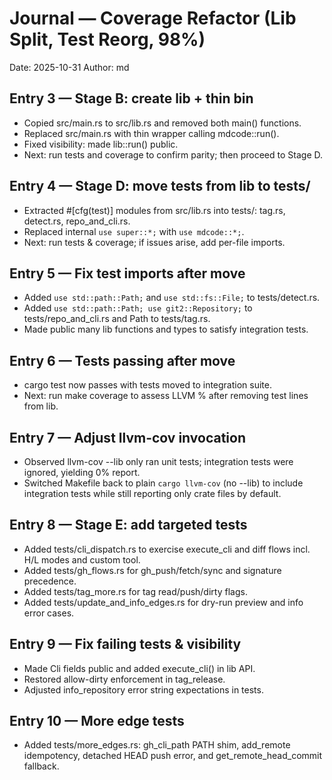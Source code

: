 # Journal — Coverage Refactor (Lib Split, Test Reorg, 98%)
Date: 2025-10-31
Author: md

## Entry 3 — Stage B: create lib + thin bin
- Copied src/main.rs to src/lib.rs and removed both main() functions.
- Replaced src/main.rs with thin wrapper calling mdcode::run().
- Fixed visibility: made lib::run() public.
- Next: run tests and coverage to confirm parity; then proceed to Stage D.

## Entry 4 — Stage D: move tests from lib to tests/
- Extracted #[cfg(test)] modules from src/lib.rs into tests/: tag.rs, detect.rs, repo_and_cli.rs.
- Replaced internal `use super::*;` with `use mdcode::*;`.
- Next: run tests & coverage; if issues arise, add per-file imports.

## Entry 5 — Fix test imports after move
- Added `use std::path::Path;` and `use std::fs::File;` to tests/detect.rs.
- Added `use std::path::Path; use git2::Repository;` to tests/repo_and_cli.rs and Path to tests/tag.rs.
- Made public many lib functions and types to satisfy integration tests.

## Entry 6 — Tests passing after move
- cargo test now passes with tests moved to integration suite.
- Next: run make coverage to assess LLVM % after removing test lines from lib.

## Entry 7 — Adjust llvm-cov invocation
- Observed llvm-cov --lib only ran unit tests; integration tests were ignored, yielding 0% report.
- Switched Makefile back to plain `cargo llvm-cov` (no --lib) to include integration tests while still reporting only crate files by default.

## Entry 8 — Stage E: add targeted tests
- Added tests/cli_dispatch.rs to exercise execute_cli and diff flows incl. H/L modes and custom tool.
- Added tests/gh_flows.rs for gh_push/fetch/sync and signature precedence.
- Added tests/tag_more.rs for tag read/push/dirty flags.
- Added tests/update_and_info_edges.rs for dry-run preview and info error cases.
## Entry 9 — Fix failing tests & visibility
- Made Cli fields public and added execute_cli() in lib API.
- Restored allow-dirty enforcement in tag_release.
- Adjusted info_repository error string expectations in tests.
## Entry 10 — More edge tests
- Added tests/more_edges.rs: gh_cli_path PATH shim, add_remote idempotency, detached HEAD push error, and get_remote_head_commit fallback.
